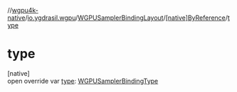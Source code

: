 //[wgpu4k-native](../../../../index.md)/[io.ygdrasil.wgpu](../../index.md)/[WGPUSamplerBindingLayout](../index.md)/[[native]ByReference](index.md)/[type](type.md)

# type

[native]\
open override var [type](type.md): [WGPUSamplerBindingType](../../-w-g-p-u-sampler-binding-type/index.md)